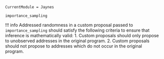 ```@meta
CurrentModule = Jaynes
```

```@docs
importance_sampling
```

!!! info
    Addressed randomness in a custom proposal passed to `importance_sampling` should satisfy the following criteria to ensure that inference is mathematically valid:
    1. Custom proposals should only propose to unobserved addresses in the original program.
    2. Custom proposals should not propose to addresses which do not occur in the original program.
